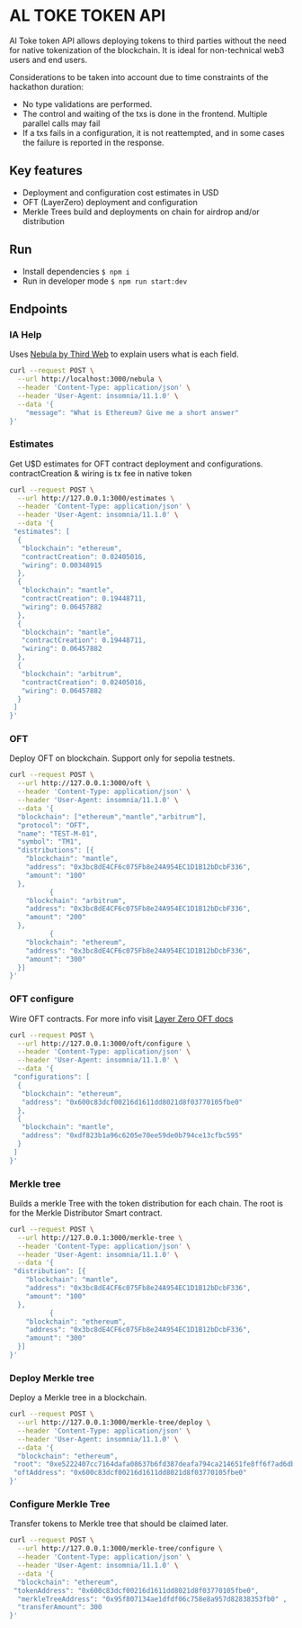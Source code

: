 # AL TOKE TOKEN API

Al Toke token API allows deploying tokens to third parties without the need for native tokenization of the blockchain. It is ideal for non-technical web3 users and end users.

Considerations to be taken into account due to time constraints of the hackathon duration:

- No type validations are performed.
- The control and waiting of the txs is done in the frontend. Multiple parallel calls may fail
- If a txs fails in a configuration, it is not reattempted, and in some cases the failure is reported in the response.

## Key features

- Deployment and configuration cost estimates in USD
- OFT (LayerZero) deployment and configuration
- Merkle Trees build and deployments on chain for airdrop and/or distribution

## Run

- Install dependencies `$ npm i`
- Run in developer mode `$ npm run start:dev`

## Endpoints

### IA Help

Uses [Nebula by Third Web](https://thirdweb.com/nebula) to explain users what is each field.

```bash
curl --request POST \
  --url http://localhost:3000/nebula \
  --header 'Content-Type: application/json' \
  --header 'User-Agent: insomnia/11.1.0' \
  --data '{
    "message": "What is Ethereum? Give me a short answer"
}'
```

### Estimates

Get U$D estimates for OFT contract deployment and configurations.
contractCreation & wiring is tx fee in native token

```bash
curl --request POST \
  --url http://127.0.0.1:3000/estimates \
  --header 'Content-Type: application/json' \
  --header 'User-Agent: insomnia/11.1.0' \
  --data '{
 "estimates": [
  {
   "blockchain": "ethereum",
   "contractCreation": 0.02405016,
   "wiring": 0.00348915
  },
  {
   "blockchain": "mantle",
   "contractCreation": 0.19448711,
   "wiring": 0.06457882
  },
  {
   "blockchain": "mantle",
   "contractCreation": 0.19448711,
   "wiring": 0.06457882
  },
  {
   "blockchain": "arbitrum",
   "contractCreation": 0.02405016,
   "wiring": 0.06457882
  }
 ]
}'
```

### OFT

Deploy OFT on blockchain. Support only for sepolia testnets.  

```bash
curl --request POST \
  --url http://127.0.0.1:3000/oft \
  --header 'Content-Type: application/json' \
  --header 'User-Agent: insomnia/11.1.0' \
  --data '{
  "blockchain": ["ethereum","mantle","arbitrum"],
  "protocol": "OFT",
  "name": "TEST-M-01",
  "symbol": "TM1",
  "distributions": [{
    "blockchain": "mantle",
    "address": "0x3bc8dE4CF6c075Fb8e24A954EC1D1B12bDcbF336",
    "amount": "100"
  },
          {
    "blockchain": "arbitrum",
    "address": "0x3bc8dE4CF6c075Fb8e24A954EC1D1B12bDcbF336",
    "amount": "200"
  },
          {
    "blockchain": "ethereum",
    "address": "0x3bc8dE4CF6c075Fb8e24A954EC1D1B12bDcbF336",
    "amount": "300"
  }]
}'
```

### OFT configure

Wire OFT contracts. For more info visit [Layer Zero OFT docs](https://docs.layerzero.network/v2/developers/evm/oft/quickstart#deployment-workflow)

```bash
curl --request POST \
  --url http://127.0.0.1:3000/oft/configure \
  --header 'Content-Type: application/json' \
  --header 'User-Agent: insomnia/11.1.0' \
  --data '{
 "configurations": [
  {
   "blockchain": "ethereum",
   "address": "0x600c83dcf00216d1611dd8021d8f03770105fbe0"
  },
  {
   "blockchain": "mantle",
   "address": "0xdf823b1a96c6205e70ee59de0b794ce13cfbc595"
  }
 ]
}'
```

### Merkle tree

Builds a merkle Tree with the token distribution for each chain. The root is for the Merkle Distributor Smart contract.

```bash
curl --request POST \
  --url http://127.0.0.1:3000/merkle-tree \
  --header 'Content-Type: application/json' \
  --header 'User-Agent: insomnia/11.1.0' \
  --data '{
 "distribution": [{
    "blockchain": "mantle",
    "address": "0x3bc8dE4CF6c075Fb8e24A954EC1D1B12bDcbF336",
    "amount": "100"
  },
          {
    "blockchain": "ethereum",
    "address": "0x3bc8dE4CF6c075Fb8e24A954EC1D1B12bDcbF336",
    "amount": "300"
  }]
}'
```

### Deploy Merkle tree

Deploy a Merkle tree in a blockchain.

```bash
curl --request POST \
  --url http://127.0.0.1:3000/merkle-tree/deploy \
  --header 'Content-Type: application/json' \
  --header 'User-Agent: insomnia/11.1.0' \
  --data '{
  "blockchain": "ethereum",
 "root": "0xe5222407cc7164dafa08637b6fd387deafa794ca214651fe8ff6f7ad6dbeb43b",
 "oftAddress": "0x600c83dcf00216d1611dd8021d8f03770105fbe0"
}'
```

### Configure Merkle Tree

Transfer tokens to Merkle tree that should be claimed later.

```bash
curl --request POST \
  --url http://127.0.0.1:3000/merkle-tree/configure \
  --header 'Content-Type: application/json' \
  --header 'User-Agent: insomnia/11.1.0' \
  --data '{
  "blockchain": "ethereum",
 "tokenAddress": "0x600c83dcf00216d1611dd8021d8f03770105fbe0",
  "merkleTreeAddress": "0x95f807134ae1dfdf06c758e8a957d82838353fb0" ,
  "transferAmount": 300
}'
```
